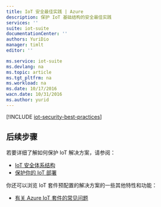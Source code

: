 ```yaml
---
title: IoT 安全最佳实践 | Azure
description: 保护 IoT 基础结构的安全最佳实践
services: ''
suite: iot-suite
documentationCenter: ''
authors: YuriDio
manager: timlt
editor: ''

ms.service: iot-suite
ms.devlang: na
ms.topic: article
ms.tgt_pltfrm: na
ms.workload: na
ms.date: 10/17/2016
wacn.date: 10/31/2016
ms.author: yurid
---
```


[!INCLUDE [iot-security-best-practices](../../includes/iot-security-best-practices.md)]

## 后续步骤

若要详细了解如何保护 IoT 解决方案，请参阅：

- [IoT 安全体系结构][lnk-security-architecture]
- [保护你的 IoT 部署][lnk-security-deployment]

你还可以浏览 IoT 套件预配置的解决方案的一些其他特性和功能：

- [有关 Azure IoT 套件的常见问题][lnk-faq]

[lnk-faq]: ./iot-suite-faq.md

[lnk-security-architecture]: ./iot-security-architecture.md
[lnk-security-deployment]: ./iot-suite-security-deployment.md

<!---HONumber=Mooncake_0829_2016-->